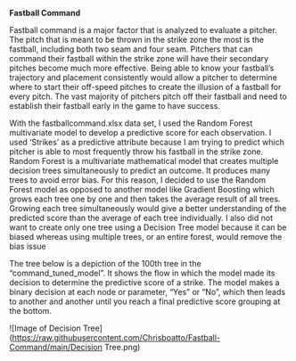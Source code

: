 **Fastball Command**

Fastball command is a major factor that is analyzed to evaluate a pitcher. The pitch that is meant to be thrown in the strike zone the most is the fastball, including both two seam and four seam. Pitchers that can command their fastball within the strike zone will have their secondary pitches become much more effective. Being able to know your fastball’s trajectory and placement consistently would allow a pitcher to determine where to start their off-speed pitches to create the illusion of a fastball for every pitch. The vast majority of pitchers pitch off their fastball and need to establish their fastball early in the game to have success.



With the fastballcommand.xlsx data set, I used the Random Forest multivariate model to develop a predictive score for each observation. I used ‘Strikes’ as a predictive attribute because I am trying to predict which pitcher is able to most frequently throw his fastball in the strike zone. Random Forest is a multivariate mathematical model that creates multiple decision trees simultaneously to predict an outcome. It produces many trees to avoid error bias. For this reason, I decided to use the Random Forest model as opposed to another model like Gradient Boosting which grows each tree one by one and then takes the average result of all trees. Growing each tree simultaneously would give a better understanding of the predicted score than the average of each tree individually. I also did not want to create only one tree using a Decision Tree model because it can be biased whereas using multiple trees, or an entire forest, would remove the bias issue



The tree below is a depiction of the 100th tree in the “command_tuned_model”. It shows the flow in which the model made its decision to determine the predictive score of a strike. The model makes a binary decision at each node or parameter, “Yes” or “No”, which then leads to another and another until you reach a final predictive score grouping at the bottom.

![Image of Decision Tree](https://raw.githubusercontent.com/Chrisboatto/Fastball-Command/main/Decision Tree.png)